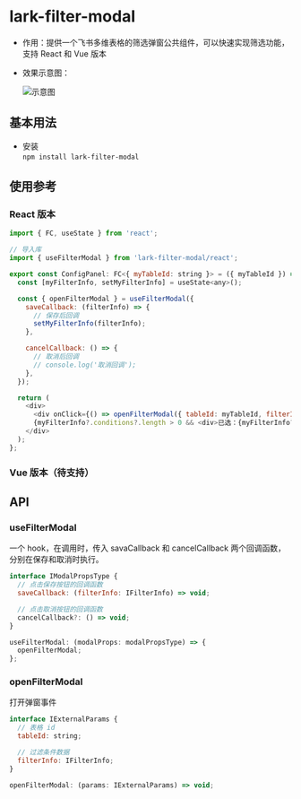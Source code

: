 # lark-filter-modal

- 作用：提供一个飞书多维表格的筛选弹窗公共组件，可以快速实现筛选功能，支持 React 和 Vue 版本
- 效果示意图：

  ![示意图](/src/assets/demo.gif)

## 基本用法

- 安装  
  `npm install lark-filter-modal`

## 使用参考

### React 版本

```javascript
import { FC, useState } from 'react';

// 导入库
import { useFilterModal } from 'lark-filter-modal/react';

export const ConfigPanel: FC<{ myTableId: string }> = ({ myTableId }) => {
  const [myFilterInfo, setMyFilterInfo] = useState<any>();

  const { openFilterModal } = useFilterModal({
    saveCallback: (filterInfo) => {
      // 保存后回调
      setMyFilterInfo(filterInfo);
    },

    cancelCallback: () => {
      // 取消后回调
      // console.log('取消回调');
    },
  });

  return (
    <div>
      <div onClick={() => openFilterModal({ tableId: myTableId, filterInfo: myFilterInfo })}>筛选数据</div>
      {myFilterInfo?.conditions?.length > 0 && <div>已选：{myFilterInfo?.conditions?.length} 个条件</div>}
    </div>
  );
};

```

### Vue 版本（待支持）

## API

### useFilterModal

一个 hook，在调用时，传入 savaCallback 和 cancelCallback 两个回调函数，分别在保存和取消时执行。

```javascript
interface IModalPropsType {
  // 点击保存按钮的回调函数
  saveCallback: (filterInfo: IFilterInfo) => void;

  // 点击取消按钮的回调函数
  cancelCallback?: () => void;
}

useFilterModal: (modalProps: modalPropsType) => {
  openFilterModal;
};
```

### openFilterModal

打开弹窗事件

```javascript
interface IExternalParams {
  // 表格 id
  tableId: string;

  // 过滤条件数据
  filterInfo: IFilterInfo;
}

openFilterModal: (params: IExternalParams) => void;
```
